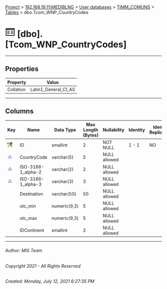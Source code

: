 #### 

[Project](../../../../index.md) > [192.168.19.11\\MEDIBLNG](../../../index.md) > [User databases](../../index.md) > [TIMM_COMUNS](../index.md) > [Tables](Tables.md) > dbo.Tcom_WNP_CountryCodes

# ![Tables](../../../../Images/Table32.png) [dbo].[Tcom_WNP_CountryCodes]

---

## <a name="#properties"></a>Properties

| Property | Value |
|---|---|
| Collation | Latin1_General_CI_AS |


---

## <a name="#columns"></a>Columns

| Key | Name | Data Type | Max Length (Bytes) | Nullability | Identity | Identity Replication |
|---|---|---|---|---|---|---|
| [![Cluster Primary Key PK_Tcom_WNP_CountryCodes: ID](../../../../Images/pkcluster.png)](#indexes) | ID | smallint | 2 | NOT NULL | 1 - 1 | NO |
| [![Indexes UNQ_Tcom_WNP_CountryCodes](../../../../Images/Index.png)](#indexes) | CountryCode | varchar(5) | 5 | NULL allowed |  |  |
| [![Indexes UNQ_Tcom_WNP_CountryCodes](../../../../Images/Index.png)](#indexes) | ISO-3166-1_alpha-2 | varchar(2) | 2 | NULL allowed |  |  |
| [![Indexes UNQ_Tcom_WNP_CountryCodes](../../../../Images/Index.png)](#indexes) | ISO-3166-1_alpha-3 | varchar(3) | 3 | NULL allowed |  |  |
|  | Destination | varchar(50) | 50 | NULL allowed |  |  |
|  | utc_min | numeric(9,3) | 5 | NULL allowed |  |  |
|  | utc_max | numeric(9,3) | 5 | NULL allowed |  |  |
|  | IDContinent | smallint | 2 | NULL allowed |  |  |


---

###### Author:  MIS Team

###### Copyright 2021 - All Rights Reserved

###### Created: Monday, July 12, 2021 6:27:35 PM

